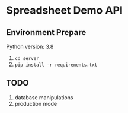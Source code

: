 # Spreadsheet Demo API

## Environment Prepare

Python version: 3.8

1. `cd server`
2. `pip install -r requirements.txt`

## TODO

1. database manipulations
1. production mode
